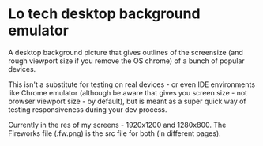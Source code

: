 # Lo tech desktop background emulator

A desktop background picture that gives outlines of the screensize (and rough viewport size if you remove the OS chrome) of a bunch of popular devices.

This isn't a substitute for testing on real devices - or even IDE environments like Chrome emulator (although be aware that gives you screen size - not browser viewport size - by default), but is meant as a super quick way of testing responsiveness during your dev process.

Currently in the res of my screens - 1920x1200 and 1280x800. The Fireworks file (.fw.png) is the src file for both (in different pages).
